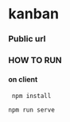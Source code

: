 # kanban

### Public url


### HOW TO RUN

#### on client

```  npm install ```

``` npm run serve ```
